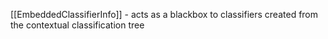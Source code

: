 [[EmbeddedClassifierInfo]] - acts as a blackbox to classifiers created from the contextual classification tree